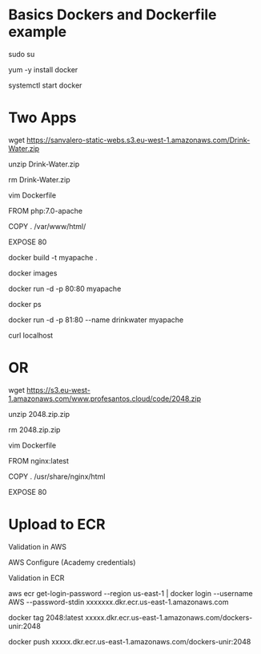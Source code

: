 # Basics Dockers and Dockerfile example

sudo su 

yum -y install docker 

systemctl start docker


# Two Apps
wget https://sanvalero-static-webs.s3.eu-west-1.amazonaws.com/Drink-Water.zip 

unzip Drink-Water.zip 

rm Drink-Water.zip 

vim Dockerfile 

FROM php:7.0-apache 

COPY . /var/www/html/ 

EXPOSE 80 

docker build -t myapache . 

docker images 

docker run -d -p 80:80 myapache 

docker ps 

docker run -d -p 81:80 --name drinkwater myapache 

curl localhost

# OR

wget https://s3.eu-west-1.amazonaws.com/www.profesantos.cloud/code/2048.zip

unzip 2048.zip.zip 

rm 2048.zip.zip 

vim Dockerfile 

FROM nginx:latest

COPY . /usr/share/nginx/html

EXPOSE 80

# Upload to ECR

Validation in AWS

AWS Configure  (Academy credentials)

Validation in ECR

aws ecr get-login-password --region us-east-1 | docker login --username AWS --password-stdin xxxxxxx.dkr.ecr.us-east-1.amazonaws.com

docker tag 2048:latest xxxxx.dkr.ecr.us-east-1.amazonaws.com/dockers-unir:2048

docker push  xxxxx.dkr.ecr.us-east-1.amazonaws.com/dockers-unir:2048

